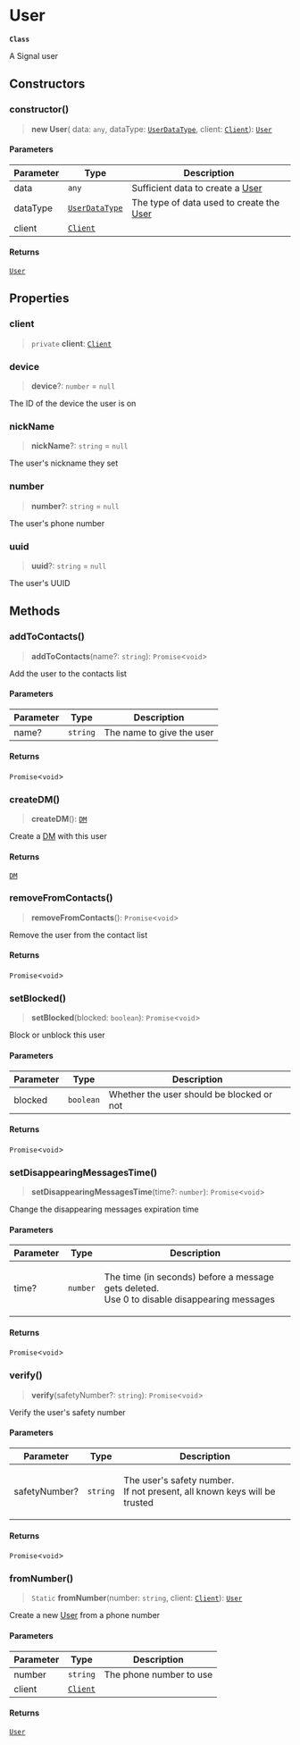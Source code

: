 # User

**`Class`**

A Signal user

## Constructors

### constructor()

> **new User**( data: `any`, dataType: [`UserDataType`](https://github.com/RaindropsSys/signal.js-docs/blob/mane/reference/enumerations/enumeration.UserDataType.md), client: [`Client`](class.client.md)): [`User`](class.user.md)

#### Parameters

| Parameter | Type                                                                                                                          | Description                                               |
| --------- | ----------------------------------------------------------------------------------------------------------------------------- | --------------------------------------------------------- |
| data      | `any`                                                                                                                         | Sufficient data to create a [User](class.user.md)         |
| dataType  | [`UserDataType`](https://github.com/RaindropsSys/signal.js-docs/blob/mane/reference/enumerations/enumeration.UserDataType.md) | The type of data used to create the [User](class.user.md) |
| client    | [`Client`](class.client.md)                                                                                                   |                                                           |

#### Returns

[`User`](class.user.md)

## Properties

### client

> `private` **client**: [`Client`](class.client.md)

### device

> **device**?: `number` = `null`

The ID of the device the user is on

### nickName

> **nickName**?: `string` = `null`

The user's nickname they set

### number

> **number**?: `string` = `null`

The user's phone number

### uuid

> **uuid**?: `string` = `null`

The user's UUID

## Methods

### addToContacts()

> **addToContacts**(name?: `string`): `Promise`<`void`>

Add the user to the contacts list

#### Parameters

| Parameter | Type     | Description               |
| --------- | -------- | ------------------------- |
| name?     | `string` | The name to give the user |

#### Returns

`Promise`<`void`>

### createDM()

> **createDM**(): [`DM`](class.dm.md)

Create a [DM](class.dm.md) with this user

#### Returns

[`DM`](class.dm.md)

### removeFromContacts()

> **removeFromContacts**(): `Promise`<`void`>

Remove the user from the contact list

#### Returns

`Promise`<`void`>

### setBlocked()

> **setBlocked**(blocked: `boolean`): `Promise`<`void`>

Block or unblock this user

#### Parameters

| Parameter | Type      | Description                               |
| --------- | --------- | ----------------------------------------- |
| blocked   | `boolean` | Whether the user should be blocked or not |

#### Returns

`Promise`<`void`>

### setDisappearingMessagesTime()

> **setDisappearingMessagesTime**(time?: `number`): `Promise`<`void`>

Change the disappearing messages expiration time

#### Parameters

| Parameter | Type     | Description                                                                                           |
| --------- | -------- | ----------------------------------------------------------------------------------------------------- |
| time?     | `number` | <p>The time (in seconds) before a message gets deleted.<br>Use 0 to disable disappearing messages</p> |

#### Returns

`Promise`<`void`>

### verify()

> **verify**(safetyNumber?: `string`): `Promise`<`void`>

Verify the user's safety number

#### Parameters

| Parameter     | Type     | Description                                                                        |
| ------------- | -------- | ---------------------------------------------------------------------------------- |
| safetyNumber? | `string` | <p>The user's safety number.<br>If not present, all known keys will be trusted</p> |

#### Returns

`Promise`<`void`>

### fromNumber()

> `Static` **fromNumber**(number: `string`, client: [`Client`](class.client.md)): [`User`](class.user.md)

Create a new [User](class.user.md) from a phone number

#### Parameters

| Parameter | Type                        | Description             |
| --------- | --------------------------- | ----------------------- |
| number    | `string`                    | The phone number to use |
| client    | [`Client`](class.client.md) |                         |

#### Returns

[`User`](class.user.md)
